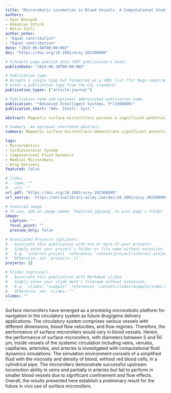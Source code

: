 ```yaml
---
title: "Microrobotic Locomotion in Blood Vessels: A Computational Study on the Performance of Surface Microrollers in the Cardiovascular System"
authors:
- Ugur Bozuyuk
- Hakancan Ozturk
- Metin Sitti
author_notes:
- "Equal contribution"
- "Equal contribution"
date: "2023-06-04T00:00:00Z"
doi: "https://doi.org/10.1002/aisy.202300099"

# Schedule page publish date (NOT publication's date).
publishDate: "2024-06-20T00:00:00Z"

# Publication type.
# Accepts a single type but formatted as a YAML list (for Hugo requirements).
# Enter a publication type from the CSL standard.
publication_types: ["article-journal"]

# Publication name and optional abbreviated publication name.
publication: "*Advanced Intelligent Systems, 5*(2300099)"
publication_short: "Adv. Intell. Syst."

abstract: Magnetic surface microrollers possess a significant potential for controlled navigation in blood vessels owing to their strong locomotion capability and minimized flow velocities at the vessel walls to revolutionize localized drug/gene delivery. However, the circulatory system consists of many vessels significantly different from each other in terms of dimensions and flow speeds. There are different flow regimes (i.e., laminar or turbulent), types (pulsatile or continuous), and dimensions (cell-sized or macroscopic), which render different fluidic effects in blood vessels. Overall, understanding the navigation capability of surface microrollers in various types of vessels is crucial for the practical implementation of the system for future biomedical applications. Here, we investigated the upstream locomotion potential of surface microrollers inside different blood vessels with computational fluid dynamics (CFD) analyses. We studied all vessel types in the systemic circulation except the aorta and vena cava. The microrollers demonstrate successful upstream locomotion ability in veins and partially in arteries but fail to perform in smaller blood vessels due to significant confinement and flow effects. Overall, the results presented here establish a preliminary result for the future in vivo use of surface microrollers.

# Summary. An optional shortened abstract.
summary: Magnetic surface microrollers demonstrate significant potential for controlled navigation in blood vessels for localized drug/gene delivery, but face challenges in smaller vessels due to flow and confinement effects.

tags:
- Microrobotics
- Cardiovascular System
- Computational Fluid Dynamics
- Medical Microrobots
- Drug Delivery
featured: false

# links:
# - name: ""
#   url: ""
url_pdf: "https://doi.org/10.1002/aisy.202300099"
url_source: 'https://onlinelibrary.wiley.com/doi/10.1002/aisy.202300099'

# Featured image
# To use, add an image named `featured.jpg/png` to your page's folder.
image:
  caption: ''
  focal_point: ""
  preview_only: false

# Associated Projects (optional).
#   Associate this publication with one or more of your projects.
#   Simply enter your project's folder or file name without extension.
#   E.g. `internal-project` references `content/project/internal-project/index.md`.
#   Otherwise, set `projects: []`.
projects: []

# Slides (optional).
#   Associate this publication with Markdown slides.
#   Simply enter your slide deck's filename without extension.
#   E.g. `slides: "example"` references `content/slides/example/index.md`.
#   Otherwise, set `slides: ""`.
slides: ""
---
```


Surface microrollers have emerged as a promising microrobotic platform for navigation in the circulatory system as future drug/gene delivery applications. The circulatory system comprises various vessels with different dimensions, blood flow velocities, and flow regimes. Therefore, the performance of surface microrollers would vary in blood vessels. Herein, the performance of surface microrollers, with diameters between 5 and 50 μm, inside vessels of the systemic circulation including veins, venules, capillaries, arterioles, and arteries is investigated with computational fluid dynamics simulations. The simulation environment consists of a simplified fluid with the viscosity and density of blood, without red blood cells, in a cylindrical pipe. The microrollers demonstrate successful upstream locomotion ability in veins and partially in arteries but fail to perform in smaller blood vessels due to significant confinement and flow effects. Overall, the results presented here establish a preliminary result for the future in vivo use of surface microrollers.
